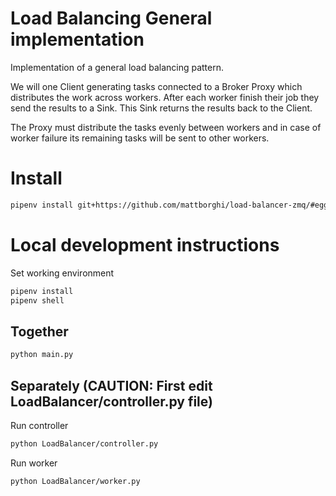 # Load Balancing General implementation

Implementation of a general load balancing pattern.

We will one Client generating tasks connected to a Broker Proxy which distributes the work across workers. After each worker finish their job they send the results to a Sink. This Sink returns the results back to the Client.

The Proxy must distribute the tasks evenly between workers and in case of worker failure its remaining tasks will be sent to other workers.

# Install

```sh
pipenv install git+https://github.com/mattborghi/load-balancer-zmq/#egg=LoadBalancer
```

# Local development instructions

Set working environment

```sh
pipenv install
pipenv shell
```

## Together

```sh
python main.py
```

## Separately (CAUTION: First edit LoadBalancer/controller.py file)

Run controller

```sh
python LoadBalancer/controller.py
```

Run worker

```sh
python LoadBalancer/worker.py
```